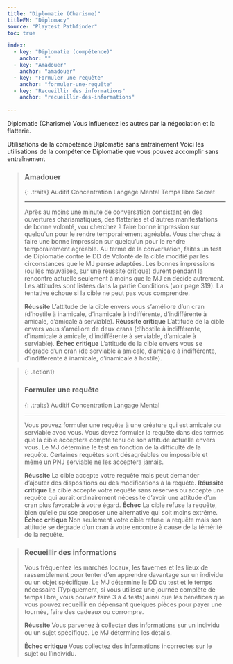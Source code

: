 ```yaml
---
title: "Diplomatie (Charisme)"
titleEN: "Diplomacy"
source: "Playtest Pathfinder"
toc: true

index:
  - key: "Diplomatie (compétence)"
    anchor: ""
  - key: "Amadouer"
    anchor: "amadouer"
  - key: "Formuler une requête"
    anchor: "formuler-une-requête"
  - key: "Recueillir des informations"
    anchor: "recueillir-des-informations"
  
---
```


Diplomatie (Charisme)
Vous influencez les autres par la négociation et la flatterie.

Utilisations de la compétence Diplomatie sans entraînement
Voici les utilisations de la compétence Diplomatie que vous pouvez accomplir sans entraînement

> ### Amadouer
>
> {: .traits}
> Auditif
> Concentration
> Langage
> Mental
> Temps libre
> Secret
> 
>---
>
> Après au moins une minute de conversation consistant en des ouvertures charismatiques, des flatteries et d'autres manifestations de bonne volonté, vou cherchez à faire bonne impression sur quelqu'un pour le rendre temporairement agréable.
> Vous cherchez à faire une bonne impression sur quelqu’un pour le rendre temporairement agréable. Au terme de la conversation, faites un test de Diplomatie contre le DD de Volonté de la cible modifié par les circonstances que le MJ pense adaptées.
> Les bonnes impressions (ou les mauvaises, sur une réussite critique) durent pendant la rencontre actuelle seulement à moins que le MJ en décide autrement.
> Les attitudes sont listées dans la partie Conditions (voir page 319). La tentative échoue si la cible ne peut pas vous comprendre.
>
> **Réussite** L’attitude de la cible envers vous s’améliore d’un cran (d’hostile à inamicale, d’inamicale à indifférente, d’indifférente à amicale, d’amicale à serviable).
> **Réussite critique** L’attitude de la cible envers vous s’améliore de deux crans (d’hostile à indifférente, d’inamicale à amicale, d’indifférente à serviable, d’amicale à serviable).
> **Échec critique** L’attitude de la cible envers vous se dégrade d’un cran (de serviable à amicale, d’amicale à indifférente, d’indifférente à inamicale, d’inamicale à hostile).

> {: .action1}
> ### Formuler une requête
>
> {: .traits}
> Auditif
> Concentration
> Langage
> Mental
>
> ---
> Vous pouvez formuler une requête à une créature qui est amicale ou serviable avec vous. Vous devez formuler la requête dans des termes que la cible acceptera compte tenu de son attitude actuelle envers vous. Le MJ détermine le test en fonction de la difficulté de la requête. Certaines requêtes sont désagréables ou impossible et même un PNJ serviable ne les acceptera jamais.
>
> **Réussite** La cible accepte votre requête mais peut demander d’ajouter des dispositions ou des modifications à la requête.
> **Réussite critique** La cible accepte votre requête sans réserves ou accepte une requête qui aurait ordinairement nécessité d’avoir une attitude d’un cran plus favorable à votre égard.
> **Échec** La cible refuse la requête, bien qu’elle puisse proposer une alternative qui soit moins extrême.
> **Échec critique** Non seulement votre cible refuse la requête mais son attitude se dégrade d’un cran à votre encontre à cause de la témérité de la requête.

> ### Recueillir des informations
> Vous fréquentez les marchés locaux, les tavernes et les lieux de rassemblement pour tenter d’en apprendre davantage sur un individu ou un objet spécifique.
> Le MJ détermine le DD du test et le temps nécessaire (Typiquement, si vous utilisez une journée complète de temps libre, vous pouvez faire 3 à 4 tests) ainsi que les bénéfices que vous pouvez recueillir en dépensant quelques pièces pour payer une tournée, faire des cadeaux ou corrompre.
>
> **Réussite** Vous parvenez à collecter des informations sur un individu ou un sujet spécifique. Le MJ détermine les détails.
>
> **Échec critique** Vous collectez des informations incorrectes sur le sujet ou l’individu.

